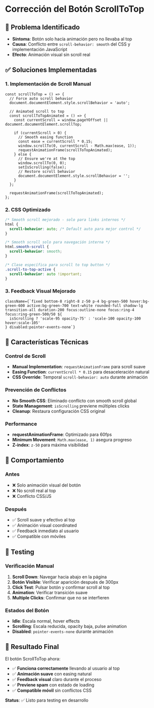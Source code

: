 # Corrección del Botón ScrollToTop

## 🐛 **Problema Identificado**

- **Síntoma**: Botón solo hacía animación pero no llevaba al top
- **Causa**: Conflicto entre `scroll-behavior: smooth` del CSS y implementación JavaScript
- **Efecto**: Animación visual sin scroll real

## ✅ **Soluciones Implementadas**

### **1. Implementación de Scroll Manual**
```tsx
const scrollToTop = () => {
  // Force auto scroll behavior
  document.documentElement.style.scrollBehavior = 'auto';
  
  // Animated scroll to top
  const scrollToTopAnimated = () => {
    const currentScroll = window.pageYOffset || document.documentElement.scrollTop;
    
    if (currentScroll > 0) {
      // Smooth easing function
      const ease = currentScroll * 0.15;
      window.scrollTo(0, currentScroll - Math.max(ease, 1));
      requestAnimationFrame(scrollToTopAnimated);
    } else {
      // Ensure we're at the top
      window.scrollTo(0, 0);
      setIsScrolling(false);
      // Restore scroll behavior
      document.documentElement.style.scrollBehavior = '';
    }
  };
  
  requestAnimationFrame(scrollToTopAnimated);
};
```

### **2. CSS Optimizado**
```css
/* Smooth scroll mejorado - solo para links internos */
html {
  scroll-behavior: auto; /* Default auto para mejor control */
}

/* Smooth scroll solo para navegación interna */
html.smooth-scroll {
  scroll-behavior: smooth;
}

/* Clase específica para scroll to top button */
.scroll-to-top-active {
  scroll-behavior: auto !important;
}
```

### **3. Feedback Visual Mejorado**
```tsx
className={`fixed bottom-8 right-8 z-50 p-4 bg-green-500 hover:bg-green-600 active:bg-green-700 text-white rounded-full shadow-lg transition-all duration-200 focus:outline-none focus:ring-4 focus:ring-green-500/50 ${
  isScrolling ? 'scale-95 opacity-75' : 'scale-100 opacity-100 hover:scale-105'
} disabled:pointer-events-none`}
```

## 🔧 **Características Técnicas**

### **Control de Scroll**
- **Manual Implementation**: `requestAnimationFrame` para scroll suave
- **Easing Function**: `currentScroll * 0.15` para desaceleración natural
- **CSS Override**: Temporal `scroll-behavior: auto` durante animación

### **Prevención de Conflictos**
- **No Smooth CSS**: Eliminado conflicto con smooth scroll global
- **State Management**: `isScrolling` previene múltiples clicks
- **Cleanup**: Restaura configuración CSS original

### **Performance**
- **requestAnimationFrame**: Optimizado para 60fps
- **Minimum Movement**: `Math.max(ease, 1)` asegura progreso
- **Z-index**: `z-50` para máxima visibilidad

## 📱 **Comportamiento**

### **Antes**
- ❌ Solo animación visual del botón
- ❌ No scroll real al top
- ❌ Conflicto CSS/JS

### **Después**  
- ✅ Scroll suave y efectivo al top
- ✅ Animación visual coordinated
- ✅ Feedback inmediato al usuario
- ✅ Compatible con móviles

## 🧪 **Testing**

### **Verificación Manual**
1. **Scroll Down**: Navegar hacia abajo en la página
2. **Botón Visible**: Verificar aparición después de 300px
3. **Click Test**: Pulsar botón y confirmar scroll al top
4. **Animation**: Verificar transición suave
5. **Multiple Clicks**: Confirmar que no se interfieren

### **Estados del Botón**
- **Idle**: Escala normal, hover effects
- **Scrolling**: Escala reducida, opacity baja, pulse animation
- **Disabled**: `pointer-events-none` durante animación

## 🎯 **Resultado Final**

El botón ScrollToTop ahora:
- ✅ **Funciona correctamente** llevando al usuario al top
- ✅ **Animación suave** con easing natural
- ✅ **Feedback visual** claro durante el proceso
- ✅ **Previene spam** con estado de loading
- ✅ **Compatible móvil** sin conflictos CSS

**Status**: ✅ Listo para testing en desarrollo
